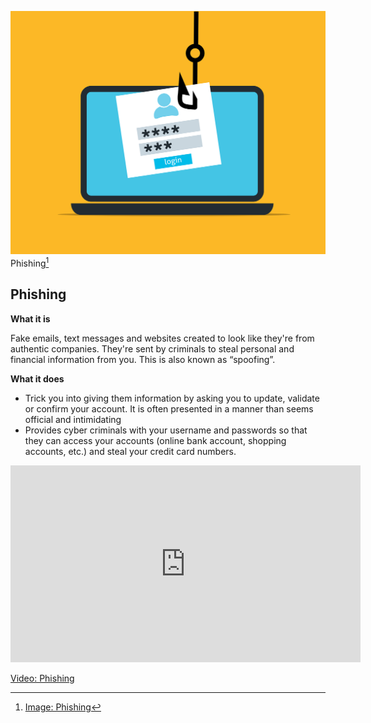 ![Phishing](../img/phishing.png)
Phishing[^phishingimg]

## Phishing

**What it is**

Fake emails, text messages and websites created to look like they're from authentic companies. They're sent by criminals to steal personal and financial information from you. This is also known as “spoofing”.

**What it does**

- Trick you into giving them information by asking you to update, validate or confirm your account. It is often presented in a manner than seems official and intimidating
- Provides cyber criminals with your username and passwords so that they can access your accounts (online bank account, shopping accounts, etc.) and steal your credit card numbers.

<iframe width="560" height="315" src="https://www.youtube.com/embed/W2tZEFUCjTs" title="YouTube video player" frameborder="0" allow="accelerometer; autoplay; clipboard-write; encrypted-media; gyroscope; picture-in-picture; web-share" allowfullscreen></iframe>

[Video: Phishing](https://youtu.be/W2tZEFUCjTs)

[^phishingimg]: [Image: Phishing](https://pixabay.com/vectors/phishing-credentials-data-login-6573326/)